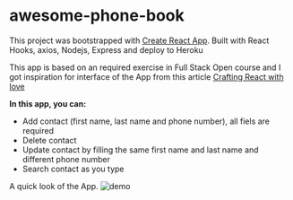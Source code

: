 # awesome-phone-book
This project was bootstrapped with [Create React App](https://github.com/facebook/create-react-app). Built with React Hooks, axios, Nodejs, Express and deploy to Heroku

This app is based on an required exercise in Full Stack Open course and I got inspiration for interface of the App from this article [Crafting React with love](https://dev.solita.fi/2016/07/20/crafting-react-with-love.html)

**In this app, you can:**
- Add contact (first name, last name and phone number), all fiels are required
- Delete contact
- Update contact by filling the same first name and last name and different phone number
- Search contact as you type

A quick look of the App.
![demo](https://i.ibb.co/FBC2vwT/phonebook.png)
